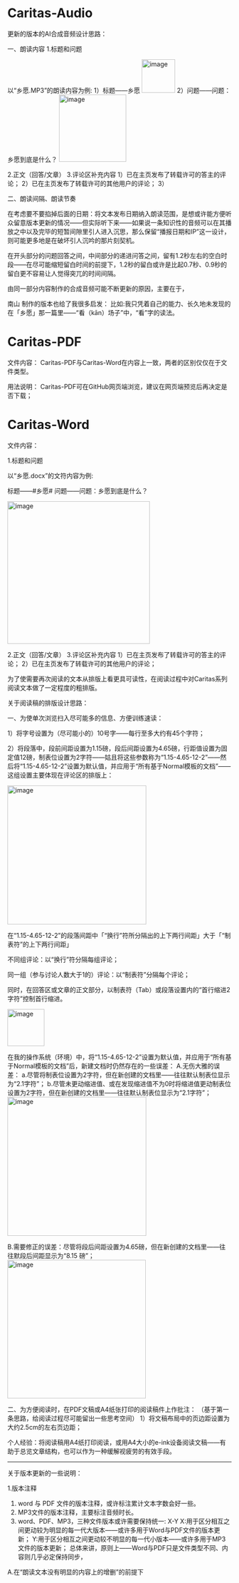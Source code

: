 # Caritas-Audio

更新的版本的AI合成音频设计思路：

一、朗读内容
1.标题和问题

以“乡愿.MP3”的朗读内容为例:
1）标题——乡愿
<img width="75" alt="image" src="https://user-images.githubusercontent.com/52726689/187064247-ae5eebb3-dd43-4aaa-b332-a3826fe8ca94.png">
2）问题——问题：乡愿到底是什么？
<img width="151" alt="image" src="https://user-images.githubusercontent.com/52726689/187064260-7c9abe48-d15e-4b7c-b442-d7da125ade17.png">

2.正文（回答/文章）
3.评论区补充内容
1）已在主页发布了转载许可的答主的评论；
2）已在主页发布了转载许可的其他用户的评论；
3）

二、朗读间隔、朗读节奏

在考虑要不要掐掉后面的日期：将文本发布日期纳入朗读范围，是想或许能方便听众留意版本更新的情况——但实际听下来——如果说一条知识性的音频可以在其播放之中以及完毕的短暂间隙里引人进入沉思，那么保留“播报日期和IP”这一设计，则可能更多地是在破坏引人沉吟的那片刻契机。

在开头部分的问题回答之间，中间部分的递进问答之间，留有1.2秒左右的空白时段——在尽可能缩短留白时间的前提下，1.2秒的留白或许是比起0.7秒、0.9秒的留白更不容易让人觉得突兀的时间间隔。

由同一部分内容制作的合成音频可能不断更新的原因，主要在于，

南山 制作的版本也给了我很多启发：
比如:我只凭着自己的能力、长久地未发现的在「乡愿」那一篇里——“看（kān）场子”中，“看”字的读法。



# Caritas-PDF

文件内容：
 Caritas-PDF与Caritas-Word在内容上一致，两者的区别仅仅在于文件类型。
 
用法说明：
 Caritas-PDF可在GitHub网页端浏览，建议在网页端预览后再决定是否下载； 


# Caritas-Word

文件内容：

1.标题和问题

以“乡愿.docx”的文符内容为例:

标题——#乡愿#
问题——问题：乡愿到底是什么？

<img width="320" alt="image" src="https://user-images.githubusercontent.com/52726689/187063842-75ef2b7f-f0f0-4bc5-a3ca-0e6074f73f31.png">


2.正文（回答/文章）
3.评论区补充内容
1）已在主页发布了转载许可的答主的评论；
2）已在主页发布了转载许可的其他用户的评论；

为了使需要再次阅读的文本从排版上看更具可读性，在阅读过程中对Caritas系列阅读文本做了一定程度的粗排版。

关于阅读稿的排版设计思路：

一、为使单次浏览扫入尽可能多的信息、方便训练速读：

1）将字号设置为（尽可能小的）10号字——每行至多大约有45个字符；

2）将段落中，段前间距设置为1.15磅，段后间距设置为4.65磅，行距值设置为固定值12磅，制表位设置为2字符——姑且将这些参数称为“1.15-4.65-12-2”——然后将“1.15-4.65-12-2”设置为默认值，并应用于“所有基于Normal模板的文档”——这组设置主要体现在评论区的排版上：

<img width="312" alt="image" src="https://user-images.githubusercontent.com/52726689/187008921-ac449f0e-0958-48ef-856b-e5e574fbeb12.png">

在“1.15-4.65-12-2”的段落间距中「“换行”符所分隔出的上下两行间距」大于「“制表符”的上下两行间距」

不同组评论：以“换行”符分隔每组评论；

同一组（参与讨论人数大于1的）评论：以“制表符”分隔每个评论；

同时，在回答区或文章的正文部分，以制表符（Tab）或段落设置内的“首行缩进2字符”控制首行缩进。

<img width="83" alt="image" src="https://user-images.githubusercontent.com/52726689/187009458-918aa6b5-8aae-4cc5-8902-72564b04f9a6.png">

在我的操作系统（环境）中，将“1.15-4.65-12-2”设置为默认值，并应用于“所有基于Normal模板的文档”后，新建文档时仍然存在的一些误差：
A.无伤大雅的误差：
a.尽管将制表位设置为2字符，但在新创建的文档里——往往默认制表位显示为“2.1字符”；
b.尽管未更动缩进值、或在发现缩进值不为0时将缩进值更动制表位设置为2字符，但在新创建的文档里——往往默认制表位显示为“2.1字符”；
<img width="312" alt="image" src="https://user-images.githubusercontent.com/52726689/187009976-4ed4d9af-e3a2-44fb-ab22-12239e8b5e6b.png">


B.需要修正的误差：尽管将段后间距设置为4.65磅，但在新创建的文档里——往往默段后间距显示为“8.15 磅”；
<img width="311" alt="image" src="https://user-images.githubusercontent.com/52726689/187009953-0e9680f4-55ff-42ec-981e-ba70c73baef1.png">



二、为方便阅读时，在PDF文稿或A4纸张打印的阅读稿件上作批注：
（基于第一条思路，给阅读过程尽可能留出一些思考空间）
1）将文稿布局中的页边距设置为大约2.5cm的左右页边距；


个人经验：将阅读稿用A4纸打印阅读，或用A4大小的e-ink设备阅读文稿——有助于总览文章结构，也可以作为一种缓解视疲劳的有效手段。

---

关于版本更新的一些说明：

1.版本注释
1) word 与 PDF 文件的版本注释，或许标注累计文本字数会好一些。
2) MP3文件的版本注释，主要标注音频时长。
3) word、PDF、MP3，三种文件版本或许需要保持统一:
X-Y
X:用于区分相互之间更动较为明显的每一代大版本——或许多用于Word与PDF文件的版本更新；
Y:用于区分相互之间更动较不明显的每一代小版本——或许多用于MP3文件的版本更新；
总体来讲，原则上——Word与PDF只是文件类型不同、内容则几乎必定保持同步，

  A.在“朗读文本没有明显的内容上的增删”的前提下
  
  
  
